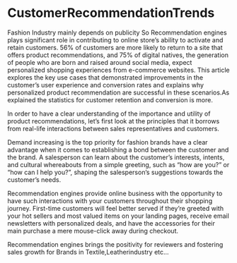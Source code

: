 # CustomerRecommendationTrends

Fashion Industry mainly depends on  publicity So Recommendation engines plays significant role in contributing to online store’s ability to activate and retain customers. 56% of customers are more likely to return to a site that offers product recommendations, and 75% of digital natives, the generation of people who are born and raised around social media, expect personalized shopping experiences from e-commerce websites. This article explores the key use cases that demonstrated improvements in the customer’s user experience and conversion rates and explains why personalized product recommendation are successful in these scenarios.As explained the statistics for customer retention and conversion is more.

In order to have a clear understanding of the importance and utility of product recommendations, let’s first look at the principles that it borrows from real-life interactions between sales representatives and customers.

Demand increasing is the top priority for fashion brands have a clear advantage when it comes to establishing a bond between the customer and the brand. A salesperson can learn about the customer’s interests, intents, and cultural whereabouts from a simple greeting, such as “how are you?” or “how can I help you?”, shaping the salesperson’s suggestions towards the customer’s needs.

Recommendation engines provide online business with the opportunity to have such interactions with your customers throughout their shopping journey. First-time customers will feel better served if they’re greeted with your hot sellers and most valued items on your landing pages, receive email newsletters with personalized deals, and have the accessories for their main purchase a mere mouse-click away during checkout.

Recommendation engines brings the positivity for  reviewers and fostering sales growth for Brands in Textile,Leatherindustry etc...

